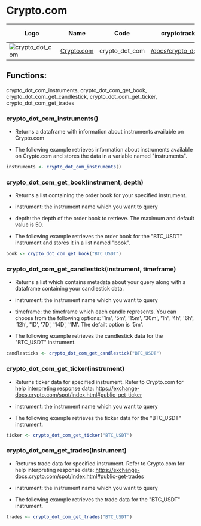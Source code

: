 # Crypto.com

| Logo                                                                                                                     | Name                              | Code           | cryptotrackr Docs                                                                                        | Exchange Docs                                          | Source Code                                                                                      |
|--------------------------------------------------------------------------------------------------------------------------|-----------------------------------|----------------|----------------------------------------------------------------------------------------------------------|--------------------------------------------------------|--------------------------------------------------------------------------------------------------|
| ![crypto_dot_com](https://user-images.githubusercontent.com/1294454/147792121-38ed5e36-c229-48d6-b49a-48d05fc19ed4.jpeg) | [Crypto.com](https://crypto.com/) | crypto_dot_com | [/docs/crypto_dot_com.md](https://github.com/TrevorFrench/cryptotrackr/blob/main/docs/crypto_dot_com.md) | [🏢](https://exchange-docs.crypto.com/spot/index.html) | [/R/crypto_dot_com.R](https://github.com/TrevorFrench/cryptotrackr/blob/main/R/crypto_dot_com.R) |

## Functions:

crypto_dot_com_instruments, crypto_dot_com_get_book, crypto_dot_com_get_candlestick, crypto_dot_com_get_ticker, crypto_dot_com_get_trades

### crypto_dot_com_instruments()

-   Returns a dataframe with information about instruments available on Crypto.com

-   The following example retrieves information about instruments available on Crypto.com and stores the data in a variable named "instruments".

``` r
instruments <- crypto_dot_com_instruments()
```

### crypto_dot_com_get_book(instrument, depth)

-   Returns a list containing the order book for your specified instrument.

-   instrument: the instrument name which you want to query

-   depth: the depth of the order book to retrieve. The maximum and default value is 50.

-   The following example retrieves the order book for the "BTC_USDT" instrument and stores it in a list named "book".

``` r
book <- crypto_dot_com_get_book("BTC_USDT")
```

### crypto_dot_com_get_candlestick(instrument, timeframe)

-   Returns a list which contains metadata about your query along with a dataframe containing your candlestick data.

-   instrument: the instrument name which you want to query

-   timeframe: the timeframe which each candle represents. You can choose from the following options: '1m', '5m', '15m', '30m', '1h', '4h', '6h', '12h', '1D', '7D', '14D', '1M'. The defailt option is '5m'.

-   The following example retrieves the candlestick data for the "BTC_USDT" instrument.

``` r
candlesticks <- crypto_dot_com_get_candlestick("BTC_USDT")
```

### crypto_dot_com_get_ticker(instrument)

-   Returns ticker data for specified instrument. Refer to Crypto.com for help interpreting response data: <https://exchange-docs.crypto.com/spot/index.html#public-get-ticker>

-   instrument: the instrument name which you want to query

-   The following example retrieves the ticker data for the "BTC_USDT" instrument.

``` r
ticker <- crypto_dot_com_get_ticker("BTC_USDT")
```

### crypto_dot_com_get_trades(instrument)

-   Rreturns trade data for specified instrument. Refer to Crypto.com for help interpreting response data: <https://exchange-docs.crypto.com/spot/index.html#public-get-trades>

-   instrument: the instrument name which you want to query

-   The following example retrieves the trade data for the "BTC_USDT" instrument.

``` r
trades <- crypto_dot_com_get_trades("BTC_USDT")
```
